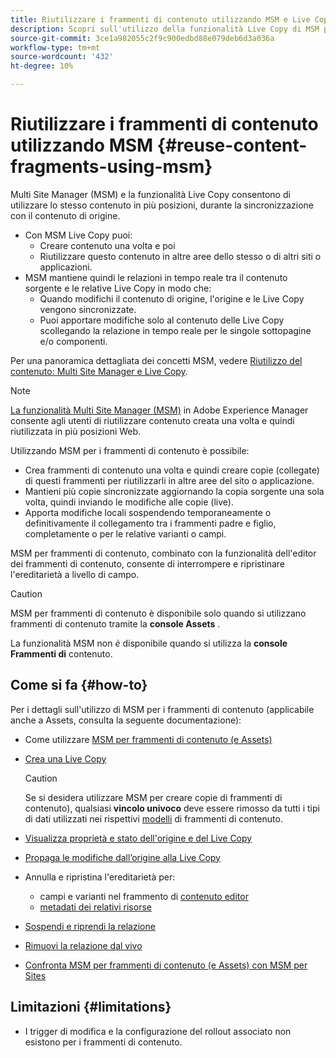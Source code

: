 ```yaml
---
title: Riutilizzare i frammenti di contenuto utilizzando MSM e Live Copy
description: Scopri sull'utilizzo della funzionalità Live Copy di MSM per utilizzare lo stesso contenuto frammento di contenuto o simile in più posizioni, durante la sincronizzazione con il contenuto di origine.
source-git-commit: 3ce1a982055c2f9c900edbd88e079deb6d3a036a
workflow-type: tm+mt
source-wordcount: '432'
ht-degree: 10%

---
```


# Riutilizzare i frammenti di contenuto utilizzando MSM {#reuse-content-fragments-using-msm}

Multi Site Manager (MSM) e la funzionalità Live Copy consentono di utilizzare lo stesso contenuto in più posizioni, durante la sincronizzazione con il contenuto di origine.

* Con MSM Live Copy puoi:
   * Creare contenuto una volta e poi
   * Riutilizzare questo contenuto in altre aree dello stesso o di altri siti o applicazioni.
* MSM mantiene quindi le relazioni in tempo reale tra il contenuto sorgente e le relative Live Copy in modo che:
   * Quando modifichi il contenuto di origine, l&#39;origine e le Live Copy vengono sincronizzate.
   * Puoi apportare modifiche solo al contenuto delle Live Copy scollegando la relazione in tempo reale per le singole sottopagine e/o componenti.

Per una panoramica dettagliata dei concetti MSM, vedere [Riutilizzo del contenuto: Multi Site Manager e Live Copy](/help/sites-cloud/administering/msm/overview.md).

>[!NOTE]
>
>[La funzionalità Multi Site Manager (MSM)](/help/sites-cloud/administering/msm/overview.md) in Adobe Experience Manager consente agli utenti di riutilizzare contenuto creata una volta e quindi riutilizzata in più posizioni Web.

Utilizzando MSM per i frammenti di contenuto è possibile:

* Crea frammenti di contenuto una volta e quindi creare copie (collegate) di questi frammenti per riutilizzarli in altre aree del sito o applicazione.
* Mantieni più copie sincronizzate aggiornando la copia sorgente una sola volta, quindi inviando le modifiche alle copie (live).
* Apporta modifiche locali sospendendo temporaneamente o definitivamente il collegamento tra i frammenti padre e figlio, completamente o per le relative varianti o campi.

MSM per frammenti di contenuto, combinato con la funzionalità dell&#39;editor dei frammenti di contenuto, consente di interrompere e ripristinare l&#39;ereditarietà a livello di campo.

>[!CAUTION]
>
>MSM per frammenti di contenuto è disponibile solo quando si utilizzano frammenti di contenuto tramite la **console Assets** .
>
>La funzionalità MSM non *è* disponibile quando si utilizza la **console Frammenti di** contenuto.

## Come si fa {#how-to}

Per i dettagli sull&#39;utilizzo di MSM per i frammenti di contenuto (applicabile anche a Assets, consulta la seguente documentazione):

* Come utilizzare [MSM per frammenti di contenuto (e Assets)](/help/assets/reuse-assets-using-msm.md)

* [Crea una Live Copy](/help/assets/reuse-assets-using-msm.md)

  >[!CAUTION]
  >
  >Se si desidera utilizzare MSM per creare copie di frammenti di contenuto), qualsiasi **vincolo univoco** deve essere rimosso da tutti i tipi di dati utilizzati nei rispettivi [modelli](/help/assets/content-fragments/content-fragments-models.md) di frammenti di contenuto.

* [Visualizza proprietà e stato dell&#39;origine e del Live Copy](/help/assets/reuse-assets-using-msm.md#properties)
* [Propaga le modifiche dall’origine alla Live Copy](/help/assets/reuse-assets-using-msm.md#rollout-sync)
* Annulla e ripristina l&#39;ereditarietà per:
   * campi e varianti nel frammento di [contenuto editor](/help/assets/content-fragments/content-fragments-variations.md#inheritance)
   * [metadati dei relativi risorse](/help/assets/content-fragments/content-fragments-variations.md#canceling-reenabling-inheritance-individual-items)
* [Sospendi e riprendi la relazione](/help/assets/reuse-assets-using-msm.md#suspend-resume)
* [Rimuovi la relazione dal vivo](/help/assets/reuse-assets-using-msm.md#detach)
* [Confronta MSM per frammenti di contenuto (e Assets) con MSM per Sites](/help/assets/reuse-assets-using-msm.md#comparison)

## Limitazioni {#limitations}

* I trigger di modifica e la configurazione del rollout associato non esistono per i frammenti di contenuto.